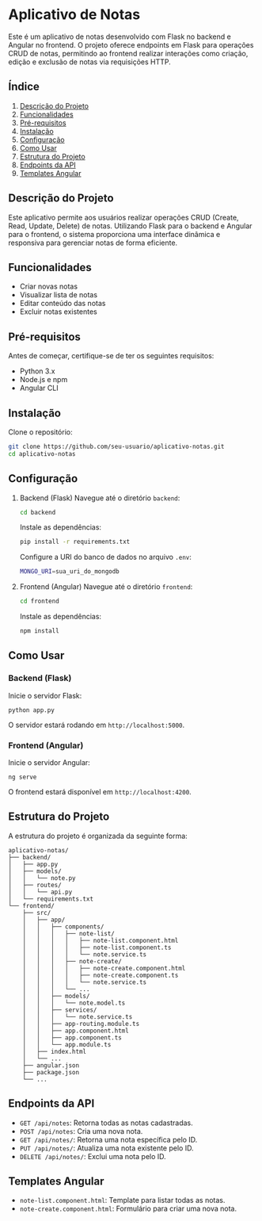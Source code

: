 # Aplicativo de Notas

Este é um aplicativo de notas desenvolvido com Flask no backend e Angular no frontend. O projeto oferece endpoints em Flask para operações CRUD de notas, permitindo ao frontend realizar interações como criação, edição e exclusão de notas via requisições HTTP.

## Índice

1. [Descrição do Projeto](#descrição-do-projeto)
2. [Funcionalidades](#funcionalidades)
3. [Pré-requisitos](#pré-requisitos)
4. [Instalação](#instalação)
5. [Configuração](#configuração)
6. [Como Usar](#como-usar)
7. [Estrutura do Projeto](#estrutura-do-projeto)
8. [Endpoints da API](#endpoints-da-api)
9. [Templates Angular](#templates-angular)

## Descrição do Projeto

Este aplicativo permite aos usuários realizar operações CRUD (Create, Read, Update, Delete) de notas. Utilizando Flask para o backend e Angular para o frontend, o sistema proporciona uma interface dinâmica e responsiva para gerenciar notas de forma eficiente.

## Funcionalidades

- Criar novas notas
- Visualizar lista de notas
- Editar conteúdo das notas
- Excluir notas existentes

## Pré-requisitos

Antes de começar, certifique-se de ter os seguintes requisitos:

- Python 3.x
- Node.js e npm
- Angular CLI

## Instalação

Clone o repositório:
```bash
git clone https://github.com/seu-usuario/aplicativo-notas.git
cd aplicativo-notas
```

## Configuração

1. Backend (Flask)
    Navegue até o diretório `backend`:
    ```bash
    cd backend
    ```

    Instale as dependências:
    ```bash
    pip install -r requirements.txt
    ```

    Configure a URI do banco de dados no arquivo `.env`:
    ```bash
    MONGO_URI=sua_uri_do_mongodb
    ```

2. Frontend (Angular)
    Navegue até o diretório `frontend`:
    ```bash
    cd frontend
    ```

    Instale as dependências:
    ```bash
    npm install
    ```

## Como Usar

### Backend (Flask)

Inicie o servidor Flask:

    python app.py

O servidor estará rodando em `http://localhost:5000`.

### Frontend (Angular)

Inicie o servidor Angular:

    ng serve

O frontend estará disponível em `http://localhost:4200`.

## Estrutura do Projeto

A estrutura do projeto é organizada da seguinte forma:

```
aplicativo-notas/
├── backend/
│   ├── app.py
│   ├── models/
│   │   └── note.py
│   ├── routes/
│   │   └── api.py
│   └── requirements.txt
└── frontend/
    ├── src/
    │   ├── app/
    │   │   ├── components/
    │   │   │   ├── note-list/
    │   │   │   │   ├── note-list.component.html
    │   │   │   │   ├── note-list.component.ts
    │   │   │   │   └── note.service.ts
    │   │   │   ├── note-create/
    │   │   │   │   ├── note-create.component.html
    │   │   │   │   ├── note-create.component.ts
    │   │   │   │   └── note.service.ts
    │   │   │   └── ...
    │   │   ├── models/
    │   │   │   └── note.model.ts
    │   │   ├── services/
    │   │   │   └── note.service.ts
    │   │   ├── app-routing.module.ts
    │   │   ├── app.component.html
    │   │   ├── app.component.ts
    │   │   └── app.module.ts
    │   ├── index.html
    │   └── ...
    ├── angular.json
    ├── package.json
    └── ...
```

## Endpoints da API
* `GET /api/notes`: Retorna todas as notas cadastradas.
* `POST /api/notes`: Cria uma nova nota.
* `GET /api/notes/`: Retorna uma nota específica pelo ID.
* `PUT /api/notes/`: Atualiza uma nota existente pelo ID.
* `DELETE /api/notes/`: Exclui uma nota pelo ID.

## Templates Angular
* `note-list.component.html`: Template para listar todas as notas.
* `note-create.component.html`: Formulário para criar uma nova nota.
